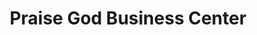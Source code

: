 ---
title: "Praise God Business Center"
url: /ganta/praise-god-business-center/
shop: convenience
---